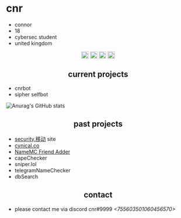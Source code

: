 <h1>cnr</h1>

- connor
- 18
- cybersec student
- united kingdom

<p align="center">
<a href="https://twitter.com/_cnrs/" target="blank"><img align="center" src="https://cdn.jsdelivr.net/npm/simple-icons@3.0.1/icons/twitter.svg" alt="twitter" height="20" width="20" /></a>
  <a href="https://instagr.am/connuhs/" target="blank"><img align="center" src="https://cdn.jsdelivr.net/npm/simple-icons@3.0.1/icons/instagram.svg" alt="instagram" height="20" width="20" /></a>
<a href="https://github.com/terrorist/" target="blank"><img align="center" src="https://cdn.jsdelivr.net/npm/simple-icons@3.0.1/icons/github.svg" alt="github" height="20" width="20" /></a>
<a href="https://t.me/squirted/" target="blank"><img align="center" src="https://cdn.jsdelivr.net/npm/simple-icons@3.0.1/icons/telegram.svg" alt="telegram" height="20" width="20" /></a>
</p>


<h2 align="center">current projects</h2>

- cnrbot
- sipher selfbot

![Anurag's GitHub stats](https://github-readme-stats.vercel.app/api?username=terrorist&show_icons=true&theme=dracula)

<h2 align="center">past projects</h2>

- [security.移动](https://security.xn--6frz82g/) site
- [cynical.co](https://cynical.co/)
- [NameMC Friend Adder](https://github.com/terrorist/NameMC-Friend-Adder)
- capeChecker
- sniper.lol
- telegramNameChecker
- dbSearch


<h2 align="center">contact</h2>

- please contact me via discord cnr#9999 *<755603501060456570>*
